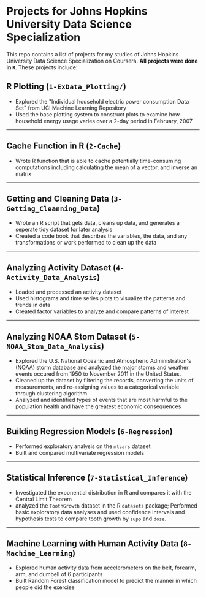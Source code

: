 # Projects for Johns Hopkins University Data Science Specialization

This repo contains a list of projects for my studies of Johns Hopkins University Data Science Specialization on Coursera. **All projects were done in `R`**. These projects include: 

## R Plotting (`1-ExData_Plotting/`) 

- Explored the "Individual household electric power consumption Data Set" from UCI Machine Learning Repository  
- Used the base plotting system to construct plots to examine how household energy usage varies over a 2-day period in February, 2007 

--- 

## Cache Function in R (`2-Cache`) 

- Wrote R function that is able to cache potentially time-consuming computations including calculating the mean of a vector, and inverse an matrix 

---  

## Getting and Cleaning Data (`3-Getting_Cleanning_Data`) 

- Wrote an R script that gets data, cleans up data, and generates a seperate tidy dataset for later analysis 
- Created a code book that describes the variables, the data, and any transformations or work performed to clean up the data  

--- 

## Analyzing Activity Dataset (`4-Activity_Data_Analysis`)  

- Loaded and processed an activity dataset 
- Used histograms and time series plots to visualize the patterns and trends in data 
- Created factor variables to analyze and compare patterns of interest  

--- 

## Analyzing NOAA Stom Dataset (`5-NOAA_Stom_Data_Analysis`) 

- Explored the U.S. National Oceanic and Atmospheric Administration's (NOAA) storm database and analyzed the major storms and weather events occured from 1950 to November 2011 in the United States. 
- Cleaned up the dataset by filtering the records, converting the units of measurements, and re-assigning values to a categorical variable through clustering algorithm 
- Analyzed and identified types of events that are most harmful to the population health and have the greatest economic consequences 

---

## Building Regression Models (`6-Regression`)
- Performed exploratory analysis on the `mtcars` dataset 
- Built and compared multivariate regression models 

---  

## Statistical Inference (`7-Statistical_Inference`) 

- Investigated the exponential distribution in R and compares it with the Central Limit Theorem 
- analyzed the `ToothGrowth` dataset in the R `datasets` package; Performed basic exploratory data analyses and used confidence intervals and hypothesis tests to compare tooth growth by `supp` and `dose`.  

--- 

## Machine Learning with Human Activity Data (`8-Machine_Learning`)

- Explored human activity data from accelerometers on the belt, forearm, arm, and dumbell of 6 participants 
- Built Random Forest classification model to predict the manner in which people did the exercise  



